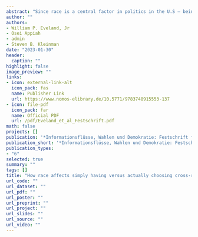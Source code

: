 ```yaml
---
abstract: "Since race is a central factor in politics in the U.S – being correlated with political perceptions and viewpoints – and talk across racial boundaries is uncommon, the study of political talk across racial lines requires considerably more attention in the political communication literature on exposure to political difference. This study seeks to contrast availability with preference mechanisms in having cross-race political discussion partners. We employ a diverse sample of U.S. adults with a Black oversample. We compare having a cross-race discussion partner in the existing network with willingness and preference for a cross-race discussant in a purported political discussion as part of a study. We find Blacks actually have more cross-race political discussants than Whites in reality, but Whites express a greater willingness and preference for having cross-race political discussants. These findings are situated within the political communication, sociology, and social psychology literatures, and are extended to other national contexts."
author: ""
authors:
- William P. Eveland, Jr
- Osei Appiah
- admin
- Steven B. Kleinman
date: "2023-01-30"
header:
  caption: ""
highlight: false
image_preview: ""
links:
- icon: external-link-alt
  icon_pack: fas
  name: Publisher Link
  url: https://www.nomos-elibrary.de/10.5771/9783748915553-137
- icon: file-pdf
  icon_pack: far
  name: Official PDF
  url: /pdf/Eveland_et_al_Festschrift.pdf
math: false
projects: []
publication: '*Informationsflüsse, Wahlen und Demokratie: Festschrift für Rüdiger Schmitt-Beck*'
publication_short: '*Informationsflüsse, Wahlen und Demokratie: Festschrift für Rüdiger Schmitt-Beck*'
publication_types:
- "6"
selected: true
summary: ""
tags: []
title: "How race affects simply having versus actually choosing cross-race political discussion partners"
url_code: ""
url_dataset: ""
url_pdf: ""
url_poster: ""
url_preprint: ""
url_project: ""
url_slides: ""
url_source: ""
url_video: ""
---
```

